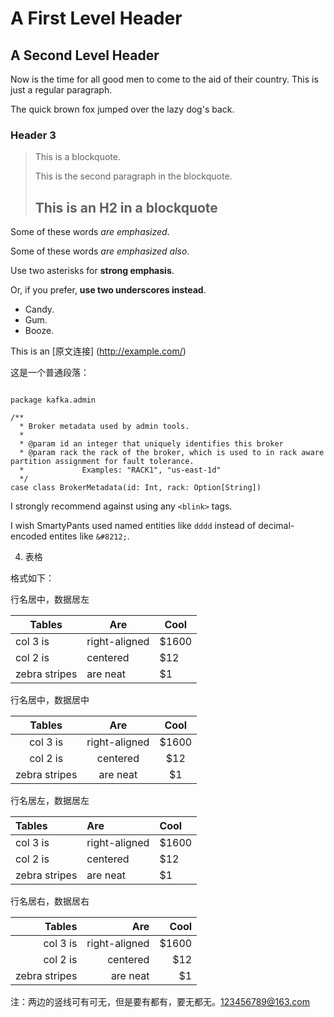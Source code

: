 A First Level Header
====================
A Second Level Header
---------------------

Now is the time for all good men to come to
the aid of their country. This is just a
regular paragraph.

The quick brown fox jumped over the lazy
dog's back.
### Header 3

> This is a blockquote.
> 
> This is the second paragraph in the blockquote.
>
> ## This is an H2 in a blockquote

Some of these words *are emphasized*.

Some of these words _are emphasized also_.

Use two asterisks for **strong emphasis**.

Or, if you prefer, __use two underscores instead__.

* Candy.
* Gum.
* Booze.

This is an [原文连接] (http://example.com/)


<p>这是一个普通段落：</p>

<pre><code>
package kafka.admin

/**
  * Broker metadata used by admin tools.
  *
  * @param id an integer that uniquely identifies this broker
  * @param rack the rack of the broker, which is used to in rack aware partition assignment for fault tolerance.
  *             Examples: "RACK1", "us-east-1d"
  */
case class BrokerMetadata(id: Int, rack: Option[String])
</code></pre>


I strongly recommend against using any `<blink>` tags.

I wish SmartyPants used named entities like `dddd`
instead of decimal-encoded entites like `&#8212;`.

4. 表格

格式如下：

行名居中，数据居左

| Tables | Are | Cool |
| ------ |-------| -----|
| col 3 is | right-aligned | $1600 |
| col 2 is | centered | $12 |
| zebra stripes | are neat | $1 |

行名居中，数据居中

| Tables | Are | Cool |
| :-----: |:-------:| :-----:|
| col 3 is | right-aligned | $1600 |
| col 2 is | centered | $12 |
| zebra stripes | are neat | $1 |

行名居左，数据居左

| Tables | Are | Cool |
| :------ |:-------| :-----|
| col 3 is | right-aligned | $1600 |
| col 2 is | centered | $12 |
| zebra stripes | are neat | $1 |

行名居右，数据居右

| Tables | Are | Cool |
| ------: |-------:| -----:|
| col 3 is | right-aligned | $1600 |
| col 2 is | centered | $12 |
| zebra stripes | are neat | $1 |

注：两边的竖线可有可无，但是要有都有，要无都无。<123456789@163.com>


